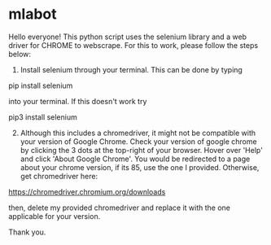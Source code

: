 # mlabot

Hello everyone! This python script uses the selenium library and a web driver for CHROME to webscrape.
For this to work, please follow the steps below:

1. Install selenium through your terminal.
This can be done by typing

pip install selenium

into your terminal. If this doesn't work try

pip3 install selenium

2. Although this includes a chromedriver, it might not be compatible with your version of Google Chrome. 
Check your version of google chrome by clicking the 3 dots at the top-right of your browser. 
Hover over 'Help' and click 'About Google Chrome'. You would be redirected to a page about your chrome version, if its 85, use the one I provided.
Otherwise, get chromedriver here:

https://chromedriver.chromium.org/downloads

then, delete my provided chromedriver and replace it with the one applicable for your version.

Thank you.
